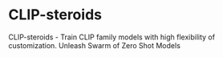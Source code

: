 # CLIP-steroids
CLIP-steroids -  Train CLIP family models with high flexibility of customization.
Unleash Swarm of Zero Shot Models
